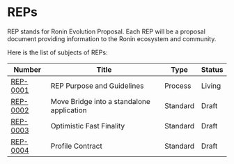 # REPs

REP stands for Ronin Evolution Proposal. Each REP will be a proposal document providing information to the Ronin ecosystem and community.

Here is the list of subjects of REPs:

| Number                  | Title                                                      | Type      | Status  |
| ----------------------- | ---------------------------------------------------------- | --------- | ------- |
| [REP-0001](REP-0001.md) | REP Purpose and Guidelines                                 | Process   | Living  |
| [REP-0002](REP-0002.md) | Move Bridge into a standalone application                  | Standard  | Draft   |
| [REP-0003](REP-0003.md) | Optimistic Fast Finality                                   | Standard  | Draft   |
| [REP-0004](REP-0004.md) | Profile Contract                                           | Standard  | Draft   |
